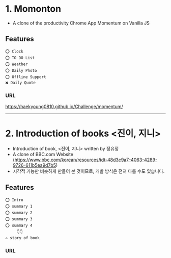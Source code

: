 
# 1. Momonton
  - A clone of the productivity Chrome App Momentum on Vanilla JS
  
  ## Features
    ⭕ Clock
    ⭕ TO DO List
    ⭕ Weather
    ⭕ Daily Photo
    ⭕ Offline Support
    ❌ Daily Quote

### URL
https://haekyoung0810.github.io/Challenge/momentum/


----

# 2. Introduction of books <진이, 지니>
  - Introduction of book, <진이, 지니> written by 정유정
  - A clone of BBC.com Website (https://www.bbc.com/korean/resources/idt-48d3c9a7-4063-4289-9726-611b5ea9d7b5)
  - 시각적 기능만 비슷하게 만들어 본 것이므로, 개발 방식은 전혀 다를 수도 있습니다.
  
  ## Features
    ⭕ Intro
    ⭕ summary 1
    ⭕ summary 2
    ⭕ summary 3
    ⭕ summary 4
    　　　👇👇
    ✍ story of book

### URL


